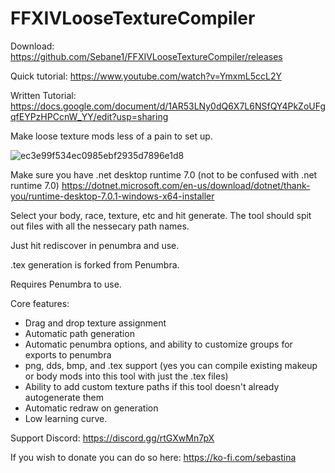 # FFXIVLooseTextureCompiler

Download: https://github.com/Sebane1/FFXIVLooseTextureCompiler/releases

Quick tutorial: https://www.youtube.com/watch?v=YmxmL5ccL2Y

Written Tutorial: https://docs.google.com/document/d/1AR53LNy0dQ6X7L6NSfQY4PkZoUFgqfEYPzHPCcnW_YY/edit?usp=sharing


Make loose texture mods less of a pain to set up.

![ec3e99f534ec0985ebf2935d7896e1d8](https://user-images.githubusercontent.com/7157688/214223910-46523ea6-5af9-4469-a327-faaceb29b15c.png)


Make sure you have .net desktop runtime 7.0 (not to be confused with .net runtime 7.0)
https://dotnet.microsoft.com/en-us/download/dotnet/thank-you/runtime-desktop-7.0.1-windows-x64-installer


Select your body, race, texture, etc and hit generate. The tool should spit out files with all the nessecary path names.

Just hit rediscover in penumbra and use.

.tex generation is forked from Penumbra.

Requires Penumbra to use.

Core features:
- Drag and drop texture assignment
- Automatic path generation
- Automatic penumbra options, and ability to customize groups for exports to penumbra
- png, dds, bmp, and .tex support (yes you can compile existing makeup or body mods into this tool with just the .tex files) 
- Ability to add custom texture paths if this tool doesn't already autogenerate them
- Automatic redraw on generation
- Low learning curve.


Support Discord: https://discord.gg/rtGXwMn7pX

If you wish to donate you can do so here: https://ko-fi.com/sebastina
